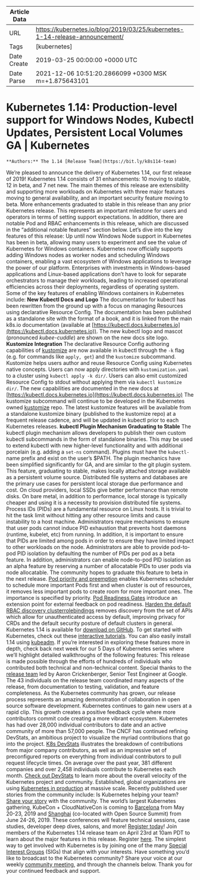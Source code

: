 |             Article Data             ||
| ----------------- | ----------------- |
| URL               | https://kubernetes.io/blog/2019/03/25/kubernetes-1-14-release-announcement/        |
| Tags              | [kubernetes]       |
| Date Create       | 2019-03-25 00:00:00 &#43;0000 UTC |
| Date Parse        | 2021-12-06 10:51:20.2866099 &#43;0300 MSK m=&#43;1.875643101  |

# Kubernetes 1.14: Production-level support for Windows Nodes, Kubectl Updates, Persistent Local Volumes GA | Kubernetes

	
	
	
	
	**Authors:** The 1.14 [Release Team](https://bit.ly/k8s114-team)
We’re pleased to announce the delivery of Kubernetes 1.14, our first release of 2019!
Kubernetes 1.14 consists of 31 enhancements: 10 moving to stable, 12 in beta, and 7 net new. The main themes of this release are extensibility and supporting more workloads on Kubernetes with three major features moving to general availability, and an important security feature moving to beta.
More enhancements graduated to stable in this release than any prior Kubernetes release. This represents an important milestone for users and operators in terms of setting support expectations. In addition, there are notable Pod and RBAC enhancements in this release, which are discussed in the “additional notable features” section below.
Let’s dive into the key features of this release:
Up until now Windows Node support in Kubernetes has been in beta, allowing many users to experiment and see the value of Kubernetes for Windows containers. Kubernetes now officially supports adding Windows nodes as worker nodes and scheduling Windows containers, enabling a vast ecosystem of Windows applications to leverage the power of our platform. Enterprises with investments in Windows-based applications and Linux-based applications don’t have to look for separate orchestrators to manage their workloads, leading to increased operational efficiencies across their deployments, regardless of operating system.
Some of the key features of enabling Windows containers in Kubernetes include:
**New Kubectl Docs and Logo**
The documentation for kubectl has been rewritten from the ground up with a focus on managing Resources using declarative Resource Config. The documentation has been published as a standalone site with the format of a book, and it is linked from the main k8s.io documentation (available at [https://kubectl.docs.kubernetes.io](https://kubectl.docs.kubernetes.io)).
The new kubectl logo and mascot (pronounced *kubee-cuddle*) are shown on the new docs site logo.
**Kustomize Integration**
The declarative Resource Config authoring capabilities of [kustomize](https://github.com/kubernetes-sigs/kustomize) are now available in kubectl through the ```-k``` flag (e.g. for commands like ```apply, get```) and the ```kustomize``` subcommand.  Kustomize helps users author and reuse Resource Config using Kubernetes native concepts. Users can now apply directories with ```kustomization.yaml``` to a cluster using ```kubectl apply -k dir/```. Users can also emit customized Resource Config to stdout without applying them via ```kubectl kustomize dir/```. The new capabilities are documented in the new docs at [https://kubectl.docs.kubernetes.io](https://kubectl.docs.kubernetes.io)
The kustomize subcommand will continue to be developed in the Kubernetes owned [kustomize](https://github.com/kubernetes-sigs/kustomize) repo. The latest kustomize features will be available from a standalone kustomize binary (published to the kustomize repo) at a frequent release cadence, and will be updated in kubectl prior to each Kubernetes releases.
**kubectl Plugin Mechanism Graduating to Stable**
The kubectl plugin mechanism allows developers to publish their own custom kubectl subcommands in the form of standalone binaries. This may be used to extend kubectl with new higher-level functionality and with additional porcelain (e.g. adding a ```set-ns``` command).
Plugins must have the ```kubectl-``` name prefix and exist on the user’s $PATH. The plugin mechanics have been simplified significantly for GA, and are similar to the git plugin system.
This feature, graduating to stable, makes locally attached storage available as a persistent volume source. Distributed file systems and databases are the primary use cases for persistent local storage due performance and cost. On cloud providers, local SSDs give better performance than remote disks. On bare metal, in addition to performance, local storage is typically cheaper and using it is a necessity to provision distributed file systems.
Process IDs (PIDs) are a fundamental resource on Linux hosts. It is trivial to hit the task limit without hitting any other resource limits and cause instability to a host machine. Administrators require mechanisms to ensure that user pods cannot induce PID exhaustion that prevents host daemons (runtime, kubelet, etc) from running. In addition, it is important to ensure that PIDs are limited among pods in order to ensure they have limited impact to other workloads on the node.
Administrators are able to provide pod-to-pod PID isolation by defaulting the number of PIDs per pod as a beta feature. In addition, administrators can enable node-to-pod PID isolation as an alpha feature by reserving a number of allocatable PIDs to user pods via node allocatable. The community hopes to graduate this feature to beta in the next release.
[Pod priority and preemption](https://github.com/kubernetes/enhancements/issues/564) enables Kubernetes scheduler to schedule more important Pods first and when cluster is out of resources, it removes less important pods to create room for more important ones. The importance is specified by priority.
[Pod Readiness Gates](https://github.com/kubernetes/enhancements/issues/580) introduce an extension point for external feedback on pod readiness.
[Harden the default RBAC discovery clusterrolebindings](https://github.com/kubernetes/enhancements/issues/789) removes discovery from the set of APIs which allow for unauthenticated access by default, improving privacy for CRDs and the default security posture of default clusters in general.
Kubernetes 1.14 is available for [download on GitHub](https://github.com/kubernetes/kubernetes/releases/tag/v1.14.0). To get started with Kubernetes, check out these [interactive tutorials](https://kubernetes.io/docs/tutorials/). You can also easily install 1.14 using [kubeadm](https://kubernetes.io/docs/setup/independent/create-cluster-kubeadm/).
If you’re interested in exploring these features more in depth, check back next week for our 5 Days of Kubernetes series where we’ll highlight detailed walkthroughs of the following features:
This release is made possible through the efforts of hundreds of individuals who contributed both technical and non-technical content. Special thanks to the [release team](https://bit.ly/k8s114-team) led by Aaron Crickenberger, Senior Test Engineer at Google. The 43 individuals on the release team coordinated many aspects of the release, from documentation to testing, validation, and feature completeness.
As the Kubernetes community has grown, our release process represents an amazing demonstration of collaboration in open source software development. Kubernetes continues to gain new users at a rapid clip. This growth creates a positive feedback cycle where more contributors commit code creating a more vibrant ecosystem. Kubernetes has had over 28,000 individual contributors to date and an active community of more than 57,000 people.
The CNCF has continued refining DevStats, an ambitious project to visualize the myriad contributions that go into the project. [K8s DevStats](https://devstats.k8s.io) illustrates the breakdown of contributions from major company contributors, as well as an impressive set of preconfigured reports on everything from individual contributors to pull request lifecycle times. On average over the past year, 381 different companies and over 2,458 individuals contribute to Kubernetes each month. [Check out DevStats](https://k8s.devstats.cncf.io/d/11/companies-contributing-in-repository-groups?orgId=1&amp;var-period=m&amp;var-repogroup_name=All) to learn more about the overall velocity of the Kubernetes project and community.
Established, global organizations are using [Kubernetes in production](https://kubernetes.io/case-studies/) at massive scale. Recently published user stories from the community include:
Is Kubernetes helping your team? [Share your story](https://docs.google.com/a/google.com/forms/d/e/1FAIpQLScuI7Ye3VQHQTwBASrgkjQDSS5TP0g3AXfFhwSM9YpHgxRKFA/viewform) with the community.
The world’s largest Kubernetes gathering, KubeCon &#43; CloudNativeCon is coming to [Barcelona](https://events.linuxfoundation.org/events/kubecon-cloudnativecon-europe-2019/) from May 20-23, 2019 and [Shanghai](https://www.lfasiallc.com/events/kubecon-cloudnativecon-china-2019/) (co-located with Open Source Summit) from June 24-26, 2019. These conferences will feature technical sessions, case studies, developer deep dives, salons, and more! [Register today](https://www.cncf.io/community/kubecon-cloudnativecon-events/)!
Join members of the Kubernetes 1.14 release team on April 23rd at 10am PDT to learn about the major features in this release. Register [here](https://zoom.us/webinar/register/WN_ViJ0aL4ARiCM15i6erX-pA).
The simplest way to get involved with Kubernetes is by joining one of the many [Special Interest Groups](https://github.com/kubernetes/community/blob/master/sig-list.md) (SIGs) that align with your interests. Have something you’d like to broadcast to the Kubernetes community? Share your voice at our weekly [community meeting](https://github.com/kubernetes/community/tree/master/communication), and through the channels below.
Thank you for your continued feedback and support.


	

	


